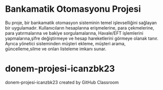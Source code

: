 
# Bankamatik Otomasyonu Projesi

Bu proje, bir bankamatik otomasyon sisteminin temel işlevselliğini sağlayan bir uygulamadır. Kullanıcıların hesaplarına erişmelerine, para çekmelerine, para yatırmalarına ve bakiye sorgulamalarına, Havale/EFT işlemlerini yapmalarına,şifre değiştirmeye ve hesap hareketlerini görmeye olanak tanır.
Ayrıca yönetici sisteminden müşteri ekleme, müşteri arama, güncelleme,silme ve onları listeleme imkanı sunar.


# donem-projesi-icanzbk23
donem-projesi-icanzbk23 created by GitHub Classroom

